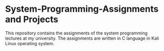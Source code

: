 # System-Programming-Assignments and Projects
This repository contains the assignments of the system programming lectures at my university. The assignments are written in C language in Kali Linux operating system.
